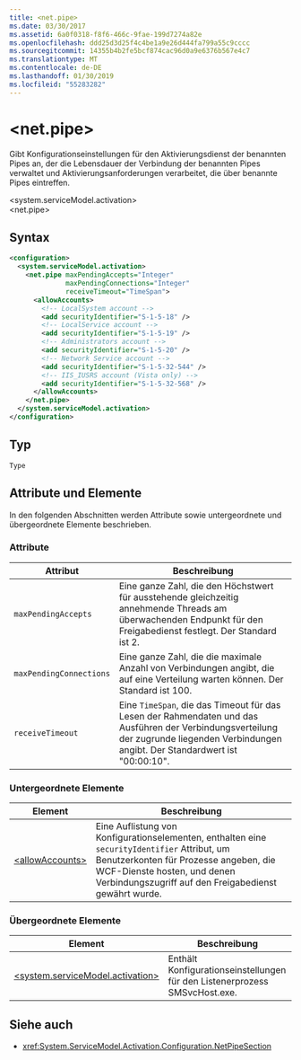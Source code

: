 ```yaml
---
title: <net.pipe>
ms.date: 03/30/2017
ms.assetid: 6a0f0318-f8f6-466c-9fae-199d7274a82e
ms.openlocfilehash: ddd25d3d25f4c4be1a9e26d444fa799a55c9cccc
ms.sourcegitcommit: 14355b4b2fe5bcf874cac96d0a9e6376b567e4c7
ms.translationtype: MT
ms.contentlocale: de-DE
ms.lasthandoff: 01/30/2019
ms.locfileid: "55283282"
---
```

# <a name="netpipe"></a>\<net.pipe>
Gibt Konfigurationseinstellungen für den Aktivierungsdienst der benannten Pipes an, der die Lebensdauer der Verbindung der benannten Pipes verwaltet und Aktivierungsanforderungen verarbeitet, die über benannte Pipes eintreffen.  
  
 \<system.serviceModel.activation>  
\<net.pipe>  
  
## <a name="syntax"></a>Syntax  
  
```xml  
<configuration>
  <system.serviceModel.activation>
    <net.pipe maxPendingAccepts="Integer"
              maxPendingConnections="Integer"
              receiveTimeout="TimeSpan">
      <allowAccounts>
        <!-- LocalSystem account -->
        <add securityIdentifier="S-1-5-18" />
        <!-- LocalService account -->
        <add securityIdentifier="S-1-5-19" />
        <!-- Administrators account -->
        <add securityIdentifier="S-1-5-20" />
        <!-- Network Service account -->
        <add securityIdentifier="S-1-5-32-544" />
        <!-- IIS_IUSRS account (Vista only) -->
        <add securityIdentifier="S-1-5-32-568" />
      </allowAccounts>
    </net.pipe>
  </system.serviceModel.activation>
</configuration>
```  
  
## <a name="type"></a>Typ  
 `Type`  
  
## <a name="attributes-and-elements"></a>Attribute und Elemente  
 In den folgenden Abschnitten werden Attribute sowie untergeordnete und übergeordnete Elemente beschrieben.  
  
### <a name="attributes"></a>Attribute  
  
|Attribut|Beschreibung|  
|---------------|-----------------|  
|`maxPendingAccepts`|Eine ganze Zahl, die den Höchstwert für ausstehende gleichzeitig annehmende Threads am überwachenden Endpunkt für den Freigabedienst festlegt. Der Standard ist 2.|  
|`maxPendingConnections`|Eine ganze Zahl, die die maximale Anzahl von Verbindungen angibt, die auf eine Verteilung warten können. Der Standard ist 100.|  
|`receiveTimeout`|Eine `TimeSpan`, die das Timeout für das Lesen der Rahmendaten und das Ausführen der Verbindungsverteilung der zugrunde liegenden Verbindungen angibt. Der Standardwert ist "00:00:10".|  
  
### <a name="child-elements"></a>Untergeordnete Elemente  
  
|Element|Beschreibung|  
|-------------|-----------------|  
|[\<allowAccounts>](../../../../../docs/framework/configure-apps/file-schema/wcf/allowaccounts.md)|Eine Auflistung von Konfigurationselementen, enthalten eine `securityIdentifier` Attribut, um Benutzerkonten für Prozesse angeben, die WCF-Dienste hosten, und denen Verbindungszugriff auf den Freigabedienst gewährt wurde.|  
  
### <a name="parent-elements"></a>Übergeordnete Elemente  
  
|Element|Beschreibung|  
|-------------|-----------------|  
|[\<system.serviceModel.activation>](../../../../../docs/framework/configure-apps/file-schema/wcf/system-servicemodel-activation.md)|Enthält Konfigurationseinstellungen für den Listenerprozess SMSvcHost.exe.|  
  
## <a name="see-also"></a>Siehe auch
- <xref:System.ServiceModel.Activation.Configuration.NetPipeSection>
